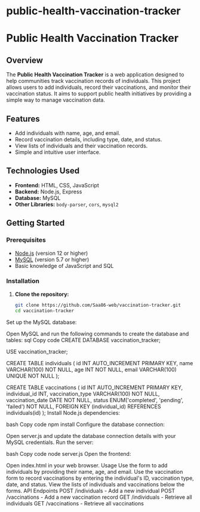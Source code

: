 # public-health-vaccination-tracker
# Public Health Vaccination Tracker

## Overview

The **Public Health Vaccination Tracker** is a web application designed to help communities track vaccination records of individuals. This project allows users to add individuals, record their vaccinations, and monitor their vaccination status. It aims to support public health initiatives by providing a simple way to manage vaccination data.

## Features

- Add individuals with name, age, and email.
- Record vaccination details, including type, date, and status.
- View lists of individuals and their vaccination records.
- Simple and intuitive user interface.

## Technologies Used

- **Frontend:** HTML, CSS, JavaScript
- **Backend:** Node.js, Express
- **Database:** MySQL
- **Other Libraries:** `body-parser`, `cors`, `mysql2`

## Getting Started

### Prerequisites

- [Node.js](https://nodejs.org/) (version 12 or higher)
- [MySQL](https://www.mysql.com/) (version 5.7 or higher)
- Basic knowledge of JavaScript and SQL

### Installation

1. **Clone the repository:**

   ```bash
   git clone https://github.com/Saa86-web/vaccination-tracker.git
   cd vaccination-tracker
Set up the MySQL database:

Open MySQL and run the following commands to create the database and tables:
sql
Copy code
CREATE DATABASE vaccination_tracker;

USE vaccination_tracker;

CREATE TABLE individuals (
    id INT AUTO_INCREMENT PRIMARY KEY,
    name VARCHAR(100) NOT NULL,
    age INT NOT NULL,
    email VARCHAR(100) UNIQUE NOT NULL
);

CREATE TABLE vaccinations (
    id INT AUTO_INCREMENT PRIMARY KEY,
    individual_id INT,
    vaccination_type VARCHAR(100) NOT NULL,
    vaccination_date DATE NOT NULL,
    status ENUM('completed', 'pending', 'failed') NOT NULL,
    FOREIGN KEY (individual_id) REFERENCES individuals(id)
);
Install Node.js dependencies:

bash
Copy code
npm install
Configure the database connection:

Open server.js and update the database connection details with your MySQL credentials.
Run the server:

bash
Copy code
node server.js
Open the frontend:

Open index.html in your web browser.
Usage
Use the form to add individuals by providing their name, age, and email.
Use the vaccination form to record vaccinations by entering the individual's ID, vaccination type, date, and status.
View the lists of individuals and vaccinations below the forms.
API Endpoints
POST /individuals - Add a new individual
POST /vaccinations - Add a new vaccination record
GET /individuals - Retrieve all individuals
GET /vaccinations - Retrieve all vaccinations

